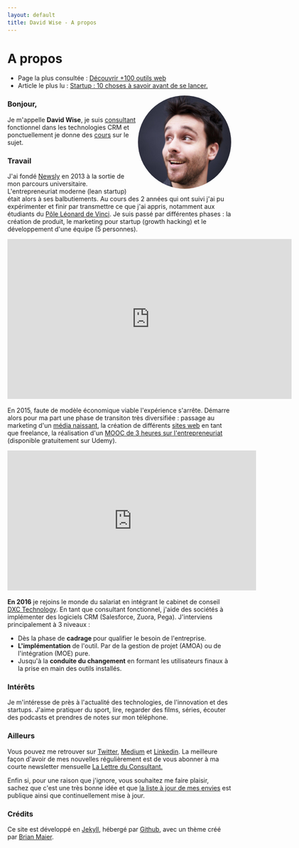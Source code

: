 ```yaml
---
layout: default
title: David Wise - A propos
---
```


<div class="post">
	<h1 class="pageTitle"> A propos</h1>

<ul>
      <li> Page la plus consultée : <a href="/outils">Découvrir +100 outils web</a></li>
      <li> Article le plus lu : <a href="https://medium.com/@dawise_/my-10-favorite-quotes-yet-3f8a4122336b"> Startup : 10 choses à savoir avant de se lancer.</a></li>
  </ul>


   <p>  <style>
    img {
  border-radius: 50%;
}
</style> 
    <img src="/assets/pages_images/DavidWise_France.jpg" alt="David Wise" height="210" width="210" align="right">
   </p>

  <h3> Bonjour, </h3>
  <p> Je m'appelle <b>David Wise</b>, je suis <a href="https://www.dxc.technology/">consultant </a> fonctionnel dans les technologies CRM et ponctuellement je donne des <a href="/cours">cours</a> sur le sujet. </p> 

  <h3> Travail</h3>
  <p> J'ai fondé <a href="https://fr.petitsfrenchies.com/newsly-application-web-favoris-interview/">Newsly</a> en 2013 à la sortie de mon parcours universitaire. L'entrepreneuriat moderne (lean startup) était alors à ses balbutiements. Au cours des 2 années qui ont suivi j'ai pu expérimenter et finir par transmettre ce que j'ai appris, notamment aux étudiants du <a href="https://www.davidwise.fr/startup/">Pôle Léonard de Vinci</a>. Je suis passé par différentes phases : la création de produit, le marketing pour startup (growth hacking) et le développement d'une équipe (5 personnes). </p> 

  <p><iframe src="https://player.vimeo.com/video/89918281" width="640" height="360" frameborder="0" webkitallowfullscreen mozallowfullscreen allowfullscreen></iframe></p>

  <p>En 2015, faute de modèle économique viable l'expérience s'arrête. Démarre alors pour ma part une phase de transiton très diversifiée : passage au marketing d'un <a href="https://www.brief.me/"> média naissant</a>, la création de différents <a href="/Portfolio">sites web</a> en tant que freelance, la réalisation d'un <a href="https://www.udemy.com/startuptour/?couponCode=DAVIDWISE.FR">MOOC de 3 heures sur l'entrepreneuriat</a> (disponible gratuitement sur Udemy).</p>

  <p><iframe width="560" height="315" src="https://www.youtube.com/embed/WAj70jDQZF8" frameborder="0" allow="autoplay; encrypted-media" allowfullscreen></iframe></p>

  <p><b>En 2016</b> je rejoins le monde du salariat en intégrant le cabinet de conseil <a href="https://www.dxc.technology/">DXC Technology</a>. En tant que consultant fonctionnel, j'aide des sociétés à implémenter des logiciels CRM (Salesforce, Zuora, Pega). J'interviens principalement à 3 niveaux : 
  <ul>
  <li>Dès la phase de <b>cadrage </b> pour qualifier le besoin de l'entreprise.</li>
  <li><b>L'implémentation</b> de l'outil. Par de la gestion de projet (AMOA) ou de l'intégration (MOE) pure.</li>
  <li>Jusqu'à la <b>conduite du changement</b> en formant les utilisateurs finaux à la prise en main des outils installés.</li>
  </ul>

  <h3> Intérêts </h3>

  <p> Je m'intéresse de près à l'actualité des technologies, de l'innovation et des startups. J'aime pratiquer du sport, lire, regarder des films, séries, écouter des podcasts et prendres de notes sur mon téléphone.</p>

  <h3> Ailleurs</h3>

  <p>Vous pouvez me retrouver sur <a href="https://twitter.com/dawise_">Twitter</a>, <a href="https://medium.com/@dawise_">Medium</a> et <a href="https://www.linkedin.com/in/davidwisefr/">Linkedin</a>. La meilleure façon d'avoir de mes nouvelles régulièrement est de vous abonner à ma courte newsletter mensuelle <a href="/lettre">La Lettre du Consultant.</a> </p> 

  <p>Enfin si, pour une raison que j'ignore, vous souhaitez me faire plaisir, sachez que c'est une très bonne idée et que <a href="https://kit.co/dawise/la-liste-des-mes-envies"> la liste à jour de mes envies</a> est publique ainsi que continuellement mise à jour. </p>

<h3> Crédits</h3>

  <p>Ce site est développé en <a href="https://jekyllrb.com/">Jekyll</a>, hébergé par <a href="https://github.com/">Github</a>, avec un thème créé par <a href="http://brianmaierjr.com">Brian Maier</a>.</p>
